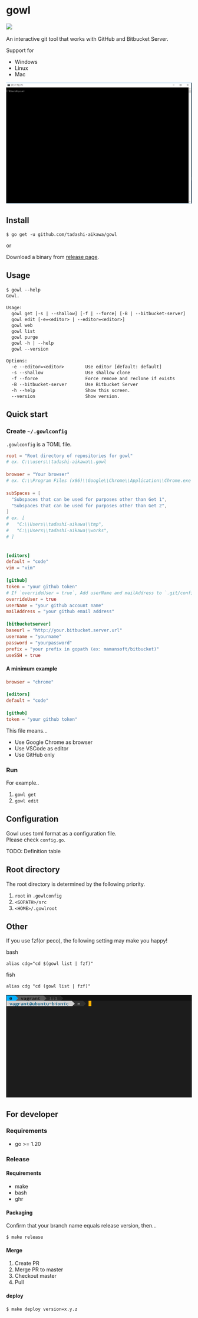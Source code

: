 # gowl

![](https://img.shields.io/github/release/tadashi-aikawa/gowl.svg)

An interactive git tool that works with GitHub and Bitbucket Server.

Support for

* Windows
* Linux
* Mac

![DEMO](https://raw.githubusercontent.com/tadashi-aikawa/gowl/master/demo.gif)


## Install

```
$ go get -u github.com/tadashi-aikawa/gowl
```

or

Download a binary from [release page](https://github.com/tadashi-aikawa/gowl/releases).


## Usage

```
$ gowl --help
Gowl.

Usage:
  gowl get [-s | --shallow] [-f | --force] [-B | --bitbucket-server]
  gowl edit [-e=<editor> | --editor=<editor>]
  gowl web
  gowl list
  gowl purge
  gowl -h | --help
  gowl --version

Options:
  -e --editor=<editor>        Use editor [default: default]
  -s --shallow                Use shallow clone
  -f --force                  Force remove and reclone if exists
  -B --bitbucket-server       Use Bitbucket Server
  -h --help                   Show this screen.
  --version                   Show version.
```


## Quick start

### Create `~/.gowlconfig`

`.gowlconfig` is a TOML file.

```toml
root = "Root directory of repositories for gowl"
# ex. C:\\users\\tadashi-aikawa\\.gowl

browser = "Your browser"
# ex. C:\\Program Files (x86)\\Google\\Chrome\\Application\\Chrome.exe

subSpaces = [
  "Subspaces that can be used for purposes other than Get 1",
  "Subspaces that can be used for purposes other than Get 2",
]
# ex. [
#   "C:\\Users\\tadashi-aikawa\\tmp",
#   "C:\\Users\\tadashi-aikawa\\works",
# ]


[editors]
default = "code"
vim = "vim"

[github]
token = "your github token"
# If `overrideUser = true`, Add userName and mailAddress to `.git/config` (`user.name` and `user.email`)
overrideUser = true
userName = "your github account name"
mailAddress = "your github email address"

[bitbucketserver]
baseurl = "http://your.bitbucket.server.url"
username = "yourname"
password = "yourpassword"
prefix = "your prefix in gopath (ex: mamansoft/bitbucket)"
useSSH = true
```

#### A minimum example

```toml
browser = "chrome"

[editors]
default = "code"

[github]
token = "your github token"
```

This file means...

* Use Google Chrome as browser
* Use VSCode as editor
* Use GitHub only


### Run

For example..

1. `gowl get`
2. `gowl edit`


## Configuration

Gowl uses toml format as a configuration file.  
Please check `config.go`.

TODO: Definition table


## Root directory

The root directory is determined by the following priority.

1. `root` in `.gowlconfig`
2. `<GOPATH>/src`
3. `<HOME>/.gowlroot`


## Other

If you use fzf(or peco), the following setting may make you happy!

bash
```
alias cdg="cd $(gowl list | fzf)"
```

fish
```
alias cdg "cd (gowl list | fzf)"
```

![DEMO2](https://raw.githubusercontent.com/tadashi-aikawa/gowl/master/demo2.gif)


## For developer

### Requirements

* go >= 1.20


### Release

#### Requirements

* make
* bash
* ghr


#### Packaging

Confirm that your branch name equals release version, then...

```
$ make release
```

#### Merge

1. Create PR
2. Merge PR to master
3. Checkout master
4. Pull

#### deploy

```
$ make deploy version=x.y.z
```

